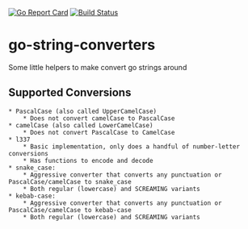 [![Go Report Card](https://goreportcard.com/badge/github.com/emarcey/go-string-converters)](https://goreportcard.com/report/github.com/emarcey/go-string-converters) [![Build Status](https://travis-ci.org/emarcey/go-string-converters.svg?branch=master)](https://travis-ci.org/emarcey/go-string-converters)

# go-string-converters
Some little helpers to make convert go strings around

## Supported Conversions
    * PascalCase (also called UpperCamelCase)
        * Does not convert camelCase to PascalCase
    * camelCase (also called LowerCamelCase)
        * Does not convert PascalCase to CamelCase
    * l337
        * Basic implementation, only does a handful of number-letter conversions
        * Has functions to encode and decode
    * snake_case:
        * Aggressive converter that converts any punctuation or PascalCase/camelCase to snake_case
        * Both regular (lowercase) and SCREAMING variants
    * kebab-case:
        * Aggressive converter that converts any punctuation or PascalCase/camelCase to kebab-case
        * Both regular (lowercase) and SCREAMING variants
